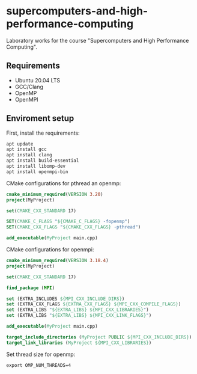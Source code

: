 # supercomputers-and-high-performance-computing
Laboratory works for the course "Supercomputers and High Performance Computing".

## Requirements
- Ubuntu 20.04 LTS
- GCC/Clang
- OpenMP
- OpenMPI

## Enviroment setup
First, install the requirements:

```bash
apt update
apt install gcc
apt install clang
apt install build-essential
apt install libomp-dev
apt install openmpi-bin
```

CMake configurations for pthread an openmp:
```cmake
cmake_minimum_required(VERSION 3.20)
project(MyProject)

set(CMAKE_CXX_STANDARD 17)

SET(CMAKE_C_FLAGS "${CMAKE_C_FLAGS} -fopenmp")
SET(CMAKE_CXX_FLAGS "${CMAKE_CXX_FLAGS} -pthread")

add_executable(MyProject main.cpp)
```

CMake configurations for openmpi:
```cmake
cmake_minimum_required(VERSION 3.18.4)
project(MyProject)

set(CMAKE_CXX_STANDARD 17)

find_package (MPI)

set (EXTRA_INCLUDES ${MPI_CXX_INCLUDE_DIRS})
set (EXTRA_CXX_FLAGS ${EXTRA_CXX_FLAGS} ${MPI_CXX_COMPILE_FLAGS})
set (EXTRA_LIBS "${EXTRA_LIBS} ${MPI_CXX_LIBRARIES}")
set (EXTRA_LIBS "${EXTRA_LIBS} ${MPI_CXX_LINK_FLAGS}")

add_executable(MyProject main.cpp)

target_include_directories (MyProject PUBLIC ${MPI_CXX_INCLUDE_DIRS})
target_link_libraries (MyProject ${MPI_CXX_LIBRARIES})
```

Set thread size for openmp:
```shell
export OMP_NUM_THREADS=4
```
